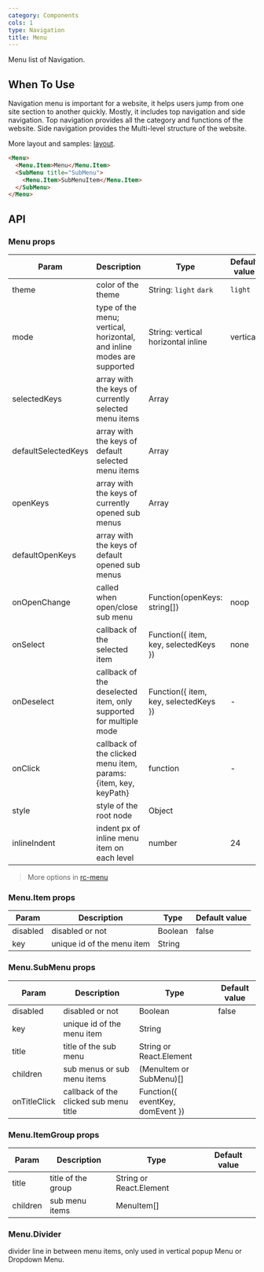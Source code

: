 ```yaml
---
category: Components
cols: 1
type: Navigation
title: Menu
---
```


Menu list of Navigation.

## When To Use

Navigation menu is important for a website, it helps users jump from one site section to another quickly. Mostly, it includes top navigation and side navigation. Top navigation provides all the category and functions of the website. Side navigation provides the Multi-level structure of the website.

More layout and samples: [layout](/docs/spec/layout).

```html
<Menu>
  <Menu.Item>Menu</Menu.Item>
  <SubMenu title="SubMenu">
    <Menu.Item>SubMenuItem</Menu.Item>
  </SubMenu>
</Menu>
```

## API

### Menu props

| Param    | Description   | Type     | Default value       |
|----------|---------------|----------|--------------|
| theme    | color of the theme | String: `light` `dark` | `light` |
| mode | type of the menu; vertical, horizontal, and inline modes are supported | String: vertical horizontal inline | vertical |
| selectedKeys | array with the keys of currently selected menu items | Array |      |
| defaultSelectedKeys | array with the keys of default selected menu items | Array |      |
| openKeys | array with the keys of currently opened sub menus | Array |  |
| defaultOpenKeys | array with the keys of default opened sub menus |  |      |
| onOpenChange | called when open/close sub menu | Function(openKeys: string[]) | noop |
| onSelect | callback of the selected item | Function({ item, key, selectedKeys }) | none   |
| onDeselect | callback of the deselected item, only supported for multiple mode | Function({ item, key, selectedKeys }) | - |
| onClick | callback of the clicked menu item, params: {item, key, keyPath} | function | - |
| style | style of the root node | Object | |
| inlineIndent | indent px of inline menu item on each level | number | 24 |

> More options in [rc-menu](https://github.com/react-component/menu#api)

### Menu.Item props

| Param    | Description    | Type     | Default value       |
|----------|----------------|----------|--------------|
| disabled    | disabled or not | Boolean   |  false  |
| key   | unique id of the menu item |  String |  |

### Menu.SubMenu props

| Param    | Description    | Type     | Default value       |
|----------|----------------|----------|--------------|
| disabled    | disabled or not | Boolean   |  false  |
| key   | unique id of the menu item |  String |  |
| title    | title of the sub menu | String or React.Element   |    |
| children | sub menus or sub menu items | (MenuItem or SubMenu)[] |  |
| onTitleClick | callback of the clicked sub menu title | Function({ eventKey, domEvent }) |  |

### Menu.ItemGroup props

| Param    | Description    | Type     | Default value       |
|----------|----------------|----------|--------------|
| title    | title of the group       | String or React.Element |    |
| children | sub menu items    | MenuItem[] |  |

### Menu.Divider

divider line in between menu items, only used in vertical popup Menu or Dropdown Menu.
